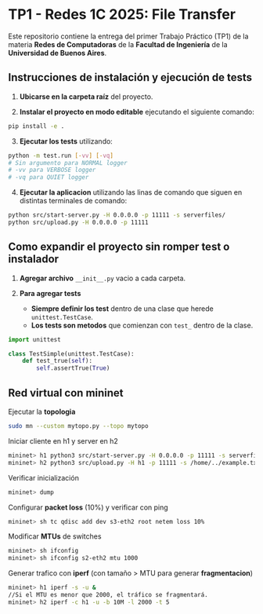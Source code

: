 # TP1 - Redes 1C 2025: File Transfer

Este repositorio contiene la entrega del primer Trabajo Práctico (TP1) de la materia **Redes de Computadoras** de la **Facultad de Ingeniería** de la **Universidad de Buenos Aires**.

## Instrucciones de instalación y ejecución de tests

1. **Ubicarse en la carpeta raíz** del proyecto.

2. **Instalar el proyecto en modo editable** ejecutando el siguiente comando:

```bash
pip install -e .
```

3. **Ejecutar los tests** utilizando:

```bash
python -m test.run [-vv] [-vq]
# Sin argumento para NORMAL logger
# -vv para VERBOSE logger
# -vq para QUIET logger
```

4. **Ejecutar la aplicacion** utilizando las linas de comando que siguen en distintas terminales de comando:

```bash
python src/start-server.py -H 0.0.0.0 -p 11111 -s serverfiles/
python src/upload.py -H 0.0.0.0 -p 11111
```

## Como expandir el proyecto sin romper test o instalador

1. **Agregar archivo** `__init__.py` vacio a cada carpeta.

2. **Para agregar tests** 
    * **Siempre definir los test** dentro de una clase que herede `unittest.TestCase`.
    * **Los tests son metodos** que comienzan con `test_` dentro de la clase.

```python
import unittest

class TestSimple(unittest.TestCase):
    def test_true(self):
        self.assertTrue(True)
```
## Red virtual con mininet
Ejecutar la **topologia**
```bash
sudo mn --custom mytopo.py --topo mytopo
```
Iniciar cliente en h1 y server en h2
```bash
mininet> h1 python3 src/start-server.py -H 0.0.0.0 -p 11111 -s serverfiles/ -n example.txt  &
mininet> h2 python3 src/upload.py -H h1 -p 11111 -s /home/../example.txt &
```
Verificar inicialización
```bash
mininet> dump
```
Configurar **packet loss** (10%) y verificar con ping 
```bash
mininet> sh tc qdisc add dev s3-eth2 root netem loss 10%
```
Modificar **MTUs** de switches
```bash
mininet> sh ifconfig
mininet> sh ifconfig s2-eth2 mtu 1000
```
Generar trafico con **iperf** (con tamaño > MTU para generar **fragmentacion**)
```bash
mininet> h1 iperf -s -u &
//Si el MTU es menor que 2000, el tráfico se fragmentará.
mininet> h2 iperf -c h1 -u -b 10M -l 2000 -t 5 
```



